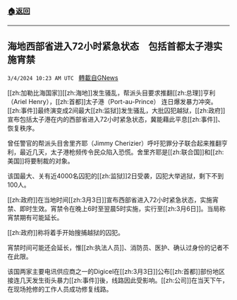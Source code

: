 ###  [:house:返回](README.md)
---


## 海地西部省进入72小时紧急状态　包括首都太子港实施宵禁
`3/4/2024 10:23 AM UTC ` [轉載自GNews](https://gnews.org/articles/2363308)

[[zh:加勒比海国家]][[zh:海地]]发生骚乱，帮派头目要求推翻[[zh:总理]]亨利（Ariel Henry），[[zh:首都]]太子港（Port-au-Prince） 连日爆发暴力冲突。[[zh:事件]]最终演变成2间最大[[zh:监狱]]发生骚乱，大批囚犯越狱，[[zh:政府]]宣布包括太子港在内的西部省进入72小时紧急状态，冀能藉此平息[[zh:事件]]、恢复秩序。

曾任警官的帮派头目舍里齐耶（Jimmy Cherizier）呼吁犯罪分子联合起来推翻亨利，最近几天，太子港枪频传令民众陷入恐慌。舍里齐耶是[[zh:联合国]]和[[zh:美国]]将要制裁的对象。

该国最大、关有近4000名囚犯的[[zh:监狱]]2日受袭，囚犯大举逃狱，剩下不到100人。

[[zh:政府]]在当地时间[[zh:3月3日]]宣布西部省进入72小时紧急状态，实施宵禁、即时生效。宵禁令在晚上6时至翌晨5时实施，实行至[[zh:3月6日]]。当局称宵禁期有可能延长。

[[zh:政府]]称将着手开始搜捕越狱的囚犯。

宵禁时间可能还会延长，惟[[zh:执法人员]]、消防员、医护、确认过身份的记者不在此限。

该国两家主要电讯供应商之一的Digicel在[[zh:3月3日]]公布[[zh:首都]]部份地区接连几天发生街头暴力[[zh:事件]]後，线路因此受影响。[[zh:公司]]在当天下午，在现场抢修的工作人员成功修复线路。
